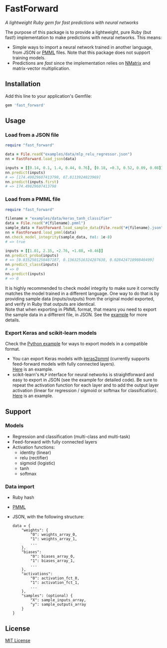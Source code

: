 # FastForward
*A lightweight Ruby gem for fast predictions with neural networks*  


The purpose of this package is to provide a lightweight, pure Ruby (but fast!) implementation to make predictions with neural networks. This means:

- Simple ways to import a neural network trained in another language, from JSON or [PMML](http://dmg.org/pmml/pmml-v4-3.html) files. Note that this package does not support training models.
- Predictions are *fast* since the implementation relies on [NMatrix](https://github.com/SciRuby/nmatrix) and matrix-vector multiplication.


## Installation

Add this line to your application's Gemfile:

```ruby
gem 'fast_forward'
```

## Usage

### Load from a JSON file

```ruby
require "fast_forward"

data = File.read("examples/data/mlp_relu_regressor.json")
nn = FastForward.load_json(data)

inputs = [[0.14, 0.1, 1.4, 0.44, 0.76], [0.18, -0.3, 0.52, 0.09, 0.08]]
nn.predict(inputs)
# => [174.49829607413798, 67.8113924823969]
nn.predict(inputs.first)
# => 174.49829607413798
```

### Load from a PMML file

```ruby
require "fast_forward"

filename = "examples/data/keras_tanh_classifier"
data = File.read("#{filename}.pmml")
sample_data = FastForward.load_sample_data(File.read("#{filename}.json"))
nn = FastForward.load_pmml(data)
nn.check_model_integrity(sample_data, tol: 1e-8)
# => true

inputs = [[1.01, 2.35, -2.76, -1.08, -0.46]]
nn.predict_proba(inputs)
# => [0.8352501258487187, 0.13632516324287638, 0.02842471090840499]
nn.predict_class(inputs)
# => 0
nn.predict(inputs)
# => 0
```

It is highly recommended to check model integrity to make sure it correctly matches the
model trained in a different language. One way to do that is by providing sample data (inputs/outputs) from the original model exported, and verify in Ruby that outputs are identical.  
Note that when exporting in PMML format, that means you need to export the sample data in a different file, in JSON. See the [example](examples/export_py_models.py) for more details.


### Export Keras and scikit-learn models

Check the [Python example](examples/export_py_models.py) for ways to export models in a compatible format.

- You can export Keras models with [keras2pmml](https://github.com/sds-dubois/keras2pmml) (currently supports feed-forward models with fully connected layers).  
[Here](examples/data/keras_relu_regressor.pmml) is an example. 
- scikit-learn's `MLP` interface for neural networks is straightforward and easy to export in JSON 
(see the example for detailed code). Be sure to repeat the activation function for each layer and to 
add the output layer activation (linear for regression / sigmoid or softmax for classification).  
[Here](examples/data/mlp_relu_regressor.json) is an example. 

## Support

### Models
- Regression and classification (multi-class and multi-task)
- Feed-forward with fully connected layers
- Activation functions:
    - identity (linear)
    - relu (rectifier)
    - sigmoid (logistic)
    - tanh
    - softmax

### Data import

- Ruby hash

- [PMML](http://dmg.org/pmml/v4-3/NeuralNetwork.html)

- JSON, with the following structure:  

    ```
    data = {
        "weights": {
            "0": weights_array_0,
            "1": weights_array_1,
            ...
        },
        "biases":
            "0": biases_array_0,
            "1": biases_array_1,
            ...
        },
        "activations":
            "0": activation_fct_0,
            "1": activation_fct_1,
            ...
        },
        "samples": (optional) {
            "X": sample_inputs_array,
            "y": sample_outputs_array
        }
    }
    ```

## License

[MIT License](LICENSE.md)
